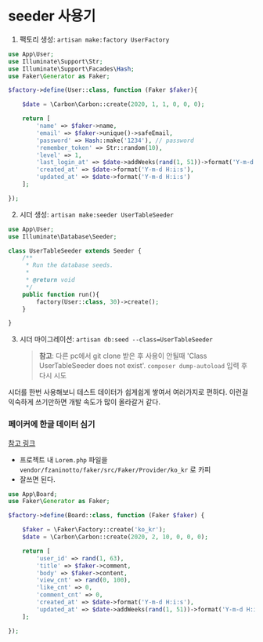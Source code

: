 # seeder 사용기

1. 팩토리 생성: `artisan make:factory UserFactory`
```php
use App\User;
use Illuminate\Support\Str;
use Illuminate\Support\Facades\Hash;
use Faker\Generator as Faker;

$factory->define(User::class, function (Faker $faker){

    $date = \Carbon\Carbon::create(2020, 1, 1, 0, 0, 0);

    return [
        'name' => $faker->name,
        'email' => $faker->unique()->safeEmail,
        'password' => Hash::make('1234'), // password
        'remember_token' => Str::random(10),
        'level' => 1,
        'last_login_at' => $date->addWeeks(rand(1, 51))->format('Y-m-d H:i:s'),
        'created_at' => $date->format('Y-m-d H:i:s'),
        'updated_at' => $date->format('Y-m-d H:i:s')
    ];

});
```
2. 시더 생성: `artisan make:seeder UserTableSeeder`
```php
use App\User;
use Illuminate\Database\Seeder;

class UserTableSeeder extends Seeder {
    /**
     * Run the database seeds.
     *
     * @return void
     */
    public function run(){
        factory(User::class, 30)->create();
    }

}

```
3. 시더 마이그레이션: `artisan db:seed --class=UserTableSeeder`
    >**참고**: 다른 pc에서 git clone 받은 후 사용이 안될때 'Class UserTableSeeder does not exist'.
    >`composer dump-autoload` 입력 후 다시 시도

시더를 한번 사용해보니 테스트 데이터가 쉽게쉽게 쌓여서 여러가지로 편하다.
이런걸 익숙하게 쓰기만하면 개발 속도가 많이 올라갈거 같다.


### 페이커에 한글 데이터 심기

[참고 링크](https://sir.kr/so_phpframework/220)

* 프로젝트 내 `Lorem.php` 파일을 `vendor/fzaninotto/faker/src/Faker/Provider/ko_kr` 로 카피
* 잘쓰면 된다.
```php
use App\Board;
use Faker\Generator as Faker;

$factory->define(Board::class, function (Faker $faker) {

    $faker = \Faker\Factory::create('ko_kr');
    $date = \Carbon\Carbon::create(2020, 2, 10, 0, 0, 0);

    return [
        'user_id' => rand(1, 63),
        'title' => $faker->comment,
        'body' => $faker->content,
        'view_cnt' => rand(0, 100),
        'like_cnt' => 0,
        'comment_cnt' => 0,
        'created_at' => $date->format('Y-m-d H:i:s'),
        'updated_at' => $date->addWeeks(rand(1, 51))->format('Y-m-d H:i:s')
    ];

});
```
